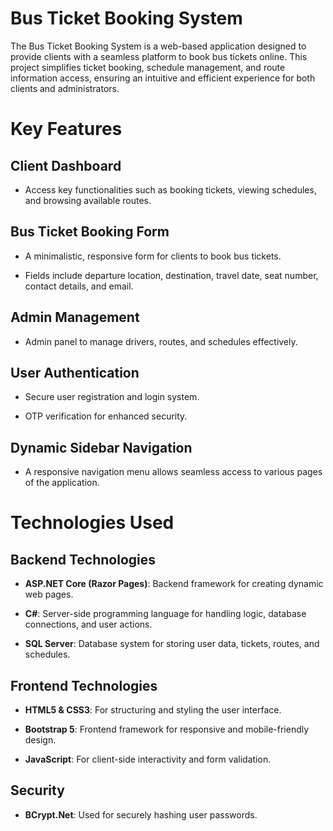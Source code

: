 # Bus Ticket Booking System

The Bus Ticket Booking System is a web-based application designed to provide clients with a seamless platform to book bus tickets online. This project simplifies ticket booking, schedule management, and route information access, ensuring an intuitive and efficient experience for both clients and administrators.

# Key Features

## Client Dashboard

- Access key functionalities such as booking tickets, viewing schedules, and browsing available routes.

## Bus Ticket Booking Form

- A minimalistic, responsive form for clients to book bus tickets.

- Fields include departure location, destination, travel date, seat number, contact details, and email.

## Admin Management

- Admin panel to manage drivers, routes, and schedules effectively.

## User Authentication

- Secure user registration and login system.

- OTP verification for enhanced security.

## Dynamic Sidebar Navigation

- A responsive navigation menu allows seamless access to various pages of the application.

# Technologies Used

## Backend Technologies

- **ASP.NET Core (Razor Pages)**: Backend framework for creating dynamic web pages.

- **C#**: Server-side programming language for handling logic, database connections, and user actions.

- **SQL Server**: Database system for storing user data, tickets, routes, and schedules.

## Frontend Technologies

- **HTML5 & CSS3**: For structuring and styling the user interface.

- **Bootstrap 5**: Frontend framework for responsive and mobile-friendly design.

- **JavaScript**: For client-side interactivity and form validation.

## Security

- **BCrypt.Net**: Used for securely hashing user passwords.
